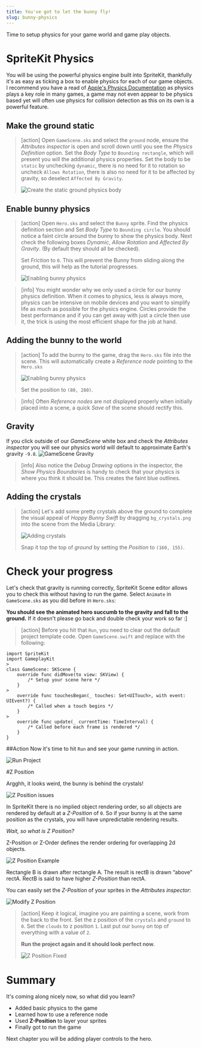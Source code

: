 ```yaml
---
title: You've got to let the bunny fly!
slug: bunny-physics
---
```


Time to setup physics for your game world and game play objects.

# SpriteKit Physics

You will be using the powerful physics engine built into SpriteKit, thankfully it's as easy as ticking a box to enable physics for each of our game objects.
I recommend you have a read of [Apple's Physics Documentation](https://developer.apple.com/documentation/spritekit#2242739) as physics plays a key role in many games, a game may not even appear to be physics based yet will often use physics for collision detection as this on its own is a powerful feature.

## Make the ground static

> [action]
> Open `GameScene.sks` and select the `ground` node, ensure the *Attributes inspector* is open and scroll down until you see the *Physics Definition* option.
> Set the *Body Type* to `Bounding rectangle`, which will present you will the additional physics properties.
> Set the body to be `static` by unchecking `dynamic`, there is no need for it to rotation so uncheck `Allows Rotation`, there is also no need for it to be affected by gravity, so deselect `Affected By Gravity`.
>
> ![Create the static ground physics body](../Tutorial-Images/xcode_ground_physics.png)
>

## Enable bunny physics

> [action]
> Open `Hero.sks` and select the `Bunny` sprite. Find the physics definition section and Set *Body Type* to `Bounding circle`.
> You should notice a faint circle around the bunny to show the physics body.
> Next check the following boxes *Dynamic*, *Allow Rotation* and *Affected By Gravity*. (By default they should all be checked).
>
> Set *Friction* to `0`. This will prevent the Bunny from sliding along the ground, this will help as the tutorial progresses.
>
> ![Enabling bunny physics](../Tutorial-Images/xcode_hero_physics.png)
>

<!--  -->

> [info]
> You might wonder why we only used a circle for our bunny physics definition.  When it comes to physics, less is always more, physics can be intensive on mobile devices and you want to simplify life as much as possible for the physics engine.
> Circles provide the best performance and if you can get away with just a circle then use it, the trick is using the most efficient shape for the job at hand.
>

## Adding the bunny to the world

> [action]
> To add the bunny to the game, drag the `Hero.sks` file into the scene. This will automatically create a *Reference node*  pointing to the `Hero.sks`
>
> ![Enabling bunny physics](../Tutorial-Images/xcode_add_reference_node_hero.png)
>
> Set the position to `(80, 280)`.
>

<!--  -->

> [info]
> Often *Reference nodes* are not displayed properly when initially placed into a scene, a quick *Save* of the scene should rectify this.

## Gravity

If you click outside of our *GameScene* white box and check the *Attributes inspector* you will see our physics world will default to approximate Earth's gravity `-9.8`.
![GameScene Gravity](../Tutorial-Images/xcode_gamescene_gravity.png)

> [info]
> Also notice the *Debug Drawing* options in the inspector, the *Show Physics Boundaries* is handy to check that your physics is where you think it should be. This creates the faint blue outlines.

## Adding the crystals

> [action]
> Let's add some pretty crystals above the ground to complete the visual appeal of *Hoppy Bunny Swift* by dragging `bg_crystals.png` into the scene from the Media Library:
>
> ![Adding crystals](../Tutorial-Images/xcode_add_crystals.png)
>
> Snap it top the top of *ground* by setting the *Position* to `(160, 155)`.


# Check your progress

Let's check that gravity is running correctly, SpriteKit Scene editor allows you to check this without having to run the game. Select `Animate` in `GameScene.sks` as you did before in `Hero.sks`:

**You should see the animated hero succumb to the gravity and fall to the ground.** If it doesn't please go back and double check your work so far :]

> [action]
> Before you hit that `Run`, you need to clear out the default project template code.
> Open `GameScene.swift` and replace with the following:
>
```
import SpriteKit
import GameplayKit
>
class GameScene: SKScene {
    override func didMove(to view: SKView) {
        /* Setup your scene here */
    }
>
    override func touchesBegan(_ touches: Set<UITouch>, with event: UIEvent?) {
        /* Called when a touch begins */
    }
>
    override func update(_ currentTime: TimeInterval) {
        /* Called before each frame is rendered */
    }
}
```
>

##Action
Now it's time to hit `Run` and see your game running in action.

![Run Project](../Tutorial-Images/xcode-simulator-11.png)

#Z Position

Argghh, it looks weird, the bunny is behind the crystals!

![Z Position issues](../Tutorial-Images/simulator_zorder_before.png)

In SpriteKit there is no implied object rendering order, so all objects are rendered by default at a *Z-Position* of `0`.
So if your bunny is at the same position as the crystals, you will have unpredictable rendering results.

*Wait, so what is Z Position?*

Z-Position or Z-Order defines the render ordering for overlapping 2d objects.

![Z Position Example](../Tutorial-Images/zorder.png)

Rectangle B is drawn after rectangle A. The result is rectB is drawn “above” rectA. RectB is said to have higher *Z-Position* than rectA.

You can easily set the *Z-Position* of your sprites in the *Attributes inspector*:

![Modify Z Position](../Tutorial-Images/xcode_zorder_modify.png)

> [action]
> Keep it logical, imagine you are painting a scene, work from the back to the front. Set the z position of the `crystals` and `ground` to `0`. Set the `clouds` to z position `1`. Last put our `bunny` on top of everything with a value of `2`.
>
> **Run the project again and it should look perfect now.**
>
> ![Z Position Fixed](../Tutorial-Images/xcode_zorder_fixed.png)

# Summary

It's coming along nicely now, so what did you learn?

- Added basic physics to the game
- Learned how to use a reference node
- Used **Z-Position** to layer your sprites
- Finally got to run the game

Next chapter you will be adding player controls to the hero.

